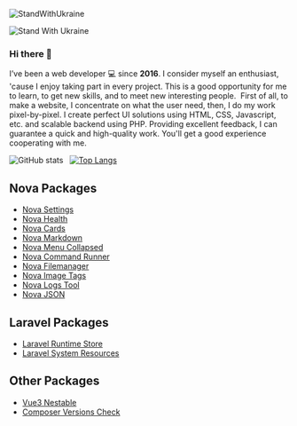 ![StandWithUkraine](https://raw.githubusercontent.com/stepanenko3/StandWithUkraine/main/badges/StandWithUkraine.svg)

![Stand With Ukraine](https://raw.githubusercontent.com/stepanenko3/StandWithUkraine/main/banner2-direct.svg)

### Hi there 👋

I’ve been a web developer 💻 since **2016**. I consider myself an enthusiast, 'cause I enjoy taking part in every project. This is a good opportunity for me to learn, to get new skills, and to meet new interesting people.  First of all, to make a website, I concentrate on what the user need, then, I do my work pixel-by-pixel. I create perfect UI solutions using HTML, CSS, Javascript, etc. and scalable backend using PHP. Providing excellent feedback, I can guarantee a quick and high-quality work. You'll get a good experience cooperating with me.


<!--
**stepanenko3/stepanenko3** is a ✨ _special_ ✨ repository because its `README.md` (this file) appears on your GitHub profile.

Here are some ideas to get you started:

- 🔭 I’m currently working on ...
- 🌱 I’m currently learning ...
- 👯 I’m looking to collaborate on ...
- 🤔 I’m looking for help with ...
- 💬 Ask me about ...
- 📫 How to reach me: ...
- 😄 Pronouns: ...
- ⚡ Fun fact: ...
-->

![GitHub stats](https://github-readme-stats.vercel.app/api?username=stepanenko3&count_private=true&show_icons=true&theme=dark)&nbsp;&nbsp;&nbsp;[![Top Langs](https://github-readme-stats.vercel.app/api/top-langs/?username=stepanenko3&layout=compact&theme=dark)](https://github.com/maloun96/github-readme-stats)

## Nova Packages

- [Nova Settings](https://github.com/stepanenko3/nova-settings.git)
- [Nova Health](https://github.com/stepanenko3/nova-health)
- [Nova Cards](https://github.com/stepanenko3/nova-cards)
- [Nova Markdown](https://github.com/stepanenko3/nova-markdown)
- [Nova Menu Collapsed](https://github.com/stepanenko3/nova-menu-collapsed)
- [Nova Command Runner](https://github.com/stepanenko3/nova-command-runner)
- [Nova Filemanager](https://github.com/stepanenko3/nova-filemanager)
- [Nova Image Tags](https://github.com/stepanenko3/nova-image-tags)
- [Nova Logs Tool](https://github.com/stepanenko3/nova-logs-tool)
- [Nova JSON](https://github.com/stepanenko3/nova-json)

## Laravel Packages
- [Laravel Runtime Store](https://github.com/stepanenko3/laravel-runtime-store.git)
- [Laravel System Resources](https://github.com/stepanenko3/laravel-system-resources)

## Other Packages
- [Vue3 Nestable](https://github.com/stepanenko3/vue3-nestable)
- [Composer Versions Check](https://github.com/stepanenko3/composer-versions-check)
